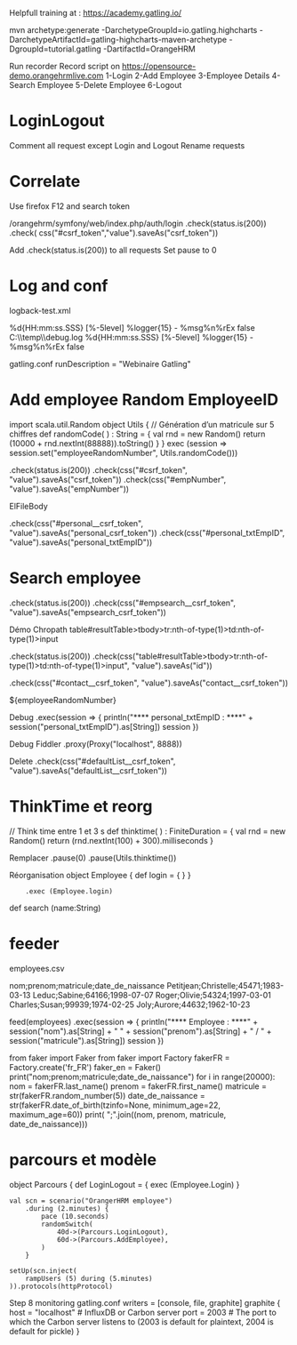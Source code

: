 Helpfull training at : https://academy.gatling.io/

mvn archetype:generate -DarchetypeGroupId=io.gatling.highcharts -DarchetypeArtifactId=gatling-highcharts-maven-archetype -DgroupId=tutorial.gatling -DartifactId=OrangeHRM

Run recorder
Record script on https://opensource-demo.orangehrmlive.com
	1-Login
	2-Add Employee
	3-Employee Details
	4-Search Employee
	5-Delete Employee
	6-Logout

LoginLogout
============
Comment all request except Login and Logout
Rename requests

Correlate
===========
Use firefox F12 and search token

/orangehrm/symfony/web/index.php/auth/login
.check(status.is(200))
.check( css("#csrf_token","value").saveAs("csrf_token"))

Add .check(status.is(200)) to all requests
Set pause to 0

Log and conf
=====================
logback-test.xml
<?xml version="1.0" encoding="UTF-8"?>
<configuration>
    <appender name="CONSOLE" class="ch.qos.logback.core.ConsoleAppender">
        <encoder>
            <pattern>%d{HH:mm:ss.SSS} [%-5level] %logger{15} - %msg%n%rEx</pattern>
        </encoder>
        <immediateFlush>false</immediateFlush>
    </appender>
    <appender name="FILE" class="ch.qos.logback.core.FileAppender">
        <file>C:\\temp\\debug.log</file>
        <encoder>
            <pattern>%d{HH:mm:ss.SSS} [%-5level] %logger{15} - %msg%n%rEx</pattern>
        </encoder>
        <immediateFlush>false</immediateFlush>
    </appender>
    <!-- uncomment and set to DEBUG to log all failing HTTP requests -->
    <!-- uncomment and set to TRACE to log all HTTP requests -->
    <!--<logger name="io.gatling.http.engine.response" level="TRACE" />-->
    <root level="WARN">
        <appender-ref ref="CONSOLE" />
    </root>
</configuration>

gatling.conf
runDescription = "Webinaire Gatling"

Add employee Random EmployeeID
========================================


import scala.util.Random
object Utils {
// Génération d’un matricule sur 5 chiffres
    def randomCode( ) : String = {
      val rnd = new Random()
      return (10000 + rnd.nextInt(88888)).toString()
    }
}
exec (session => session.set("employeeRandomNumber", Utils.randomCode()))


.check(status.is(200))
.check(css("#csrf_token", "value").saveAs("csrf_token"))
.check(css("#empNumber", "value").saveAs("empNumber"))

ElFileBody

.check(css("#personal__csrf_token", "value").saveAs("personal_csrf_token"))
.check(css("#personal_txtEmpID", "value").saveAs("personal_txtEmpID"))


Search employee
==========================
.check(status.is(200))
.check(css("#empsearch__csrf_token", "value").saveAs("empsearch_csrf_token"))

Démo Chropath
table#resultTable>tbody>tr:nth-of-type(1)>td:nth-of-type(1)>input

.check(status.is(200))
.check(css("table#resultTable>tbody>tr:nth-of-type(1)>td:nth-of-type(1)>input", "value").saveAs("id"))



.check(css("#contact__csrf_token", "value").saveAs("contact__csrf_token"))

${employeeRandomNumber}

Debug 
.exec(session => {
     println("**** personal_txtEmpID : ****" + session("personal_txtEmpID").as[String]) session
})

Debug Fiddler
.proxy(Proxy("localhost", 8888))


Delete
.check(css("#defaultList__csrf_token", "value").saveAs("defaultList__csrf_token"))

ThinkTime et reorg
===================

// Think time entre 1 et 3 s
		def thinktime( ) : FiniteDuration = {
			val rnd = new Random()
			return (rnd.nextInt(100) + 300).milliseconds
		}

Remplacer 
.pause(0)
.pause(Utils.thinktime())

Réorganisation
	object Employee {
		def login = {
		}
	}

		.exec (Employee.login)
def search (name:String)


feeder
=======

employees.csv 

nom;prenom;matricule;date_de_naissance
Petitjean;Christelle;45471;1983-03-13
Leduc;Sabine;64166;1998-07-07
Roger;Olivie;54324;1997-03-01
Charles;Susan;99939;1974-02-25
Joly;Aurore;44632;1962-10-23


feed(employees)
.exec(session => {
     println("**** Employee  : ****" + session("nom").as[String] + " " + session("prenom").as[String] + " / " + session("matricule").as[String]) 
	 session
})



from faker import Faker
from faker import Factory
fakerFR = Factory.create('fr_FR')
faker_en = Faker()
print("nom;prenom;matricule;date_de_naissance")
for i in range(20000):
    nom = fakerFR.last_name()
    prenom = fakerFR.first_name()
    matricule = str(fakerFR.random_number(5))
    date_de_naissance = str(fakerFR.date_of_birth(tzinfo=None, minimum_age=22, maximum_age=60))
    print( ";".join((nom, prenom, matricule, date_de_naissance)))

parcours et modèle
====================
object Parcours {
      def LoginLogout = {
         exec (Employee.Login)
      }

	val scn = scenario("OrangerHRM employee")
		.during (2.minutes) {
			pace (10.seconds)
			randomSwitch(
				40d->(Parcours.LoginLogout),
				60d->(Parcours.AddEmployee),
			)
		}

	setUp(scn.inject(
		rampUsers (5) during (5.minutes)
	)).protocols(httpProtocol)

Step 8 monitoring
gatling.conf
writers = [console, file, graphite]
graphite {
      host = "localhost"             # InfluxDB or Carbon server
      port = 2003                       # The port to which the Carbon server listens to (2003 is default for plaintext, 2004 is default for pickle)
    }



